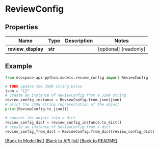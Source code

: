 # ReviewConfig

## Properties

Name | Type | Description | Notes
------------ | ------------- | ------------- | -------------
**review_display** | **str** |  | [optional] [readonly] 

## Example

```python
from docspace-api-python.models.review_config import ReviewConfig

# TODO update the JSON string below
json = "{}"
# create an instance of ReviewConfig from a JSON string
review_config_instance = ReviewConfig.from_json(json)
# print the JSON string representation of the object
print(ReviewConfig.to_json())

# convert the object into a dict
review_config_dict = review_config_instance.to_dict()
# create an instance of ReviewConfig from a dict
review_config_from_dict = ReviewConfig.from_dict(review_config_dict)
```
[[Back to Model list]](../README.md#documentation-for-models) [[Back to API list]](../README.md#documentation-for-api-endpoints) [[Back to README]](../README.md)


